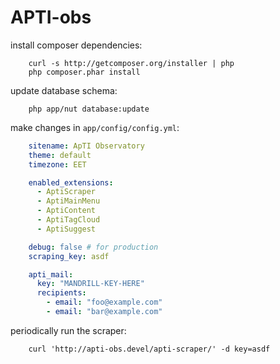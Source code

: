 APTI-obs
====

install composer dependencies:
```
    curl -s http://getcomposer.org/installer | php
    php composer.phar install
```


update database schema:
```
    php app/nut database:update
```


make changes in `app/config/config.yml`:
```yaml
    sitename: ApTI Observatory
    theme: default
    timezone: EET

    enabled_extensions:
      - AptiScraper
      - AptiMainMenu
      - AptiContent
      - AptiTagCloud
      - AptiSuggest

    debug: false # for production
    scraping_key: asdf

    apti_mail:
      key: "MANDRILL-KEY-HERE"
      recipients:
        - email: "foo@example.com"
        - email: "bar@example.com"
```


periodically run the scraper:
```
    curl 'http://apti-obs.devel/apti-scraper/' -d key=asdf
```
